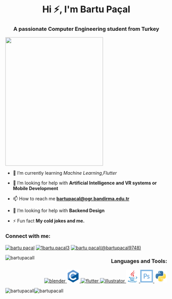<h1 align="center">Hi ⚡, I'm Bartu Paçal</h1>
<h3 align="center">A passionate Computer Engineering student from Turkey</h3>

<img align="Center" width="400" height="400" style="width:19rem; height:rem;" img src="https://media.giphy.com/media/3osxY9kuM2NGUfvThe/giphy.gif"/>


- 🌱 I’m currently learning *Machine Learning,Flutter*

- 🤝 I’m looking for help with **Artificial Intelligence and VR systems or Mobile Development**

- 📫 How to reach me **bartupacal@ogr.bandirma.edu.tr**

- 🤝 I’m looking for help with **Backend Design**

- ⚡ Fun fact **My cold jokes and me.**



<h3 align="left">Connect with me:</h3>
<p align="left">
<a href="https://tr.linkedin.com/in/bartu-pa%C3%A7al-b88442251" target="blank"><img align="center" src="https://raw.githubusercontent.com/rahuldkjain/github-profile-readme-generator/master/src/images/icons/Social/linked-in-alt.svg" alt="bartu paçal" height="30" width="40" /></a>
<a href="https://instagram.com/1bartu.pacal3" target="blank"><img align="center" src="https://raw.githubusercontent.com/rahuldkjain/github-profile-readme-generator/master/src/images/icons/Social/instagram.svg" alt="1bartu.pacal3" height="30" width="40" /></a>
<a href="https://www.youtube.com/@bartupacal9748" target="blank"><img align="center" src="https://raw.githubusercontent.com/rahuldkjain/github-profile-readme-generator/master/src/images/icons/Social/youtube.svg" alt="bartu pacal(@bartupacal9748)" height="30" width="40" /></a>
</p>

<p><img align="left" src="https://github-readme-stats.vercel.app/api/top-langs?username=bartupacall&show_icons=true&locale=en&layout=compact" alt="bartupacall" /></p>

<h3 align="right">Languages and Tools:</h3>
<p align="right"> <a href="https://www.blender.org/" target="_blank" rel="noreferrer"> <img src="https://download.blender.org/branding/community/blender_community_badge_white.svg" alt="blender" width="40" height="40"/> </a> <a href="https://www.cprogramming.com/" target="_blank" rel="noreferrer"> <img src="https://raw.githubusercontent.com/devicons/devicon/master/icons/c/c-original.svg" alt="c" width="40" height="40"/> </a> <a href="https://flutter.dev" target="_blank" rel="noreferrer"> <img src="https://www.vectorlogo.zone/logos/flutterio/flutterio-icon.svg" alt="flutter" width="40" height="40"/> </a> <a href="https://www.adobe.com/in/products/illustrator.html" target="_blank" rel="noreferrer"> <img src="https://www.vectorlogo.zone/logos/adobe_illustrator/adobe_illustrator-icon.svg" alt="illustrator" width="40" height="40"/> </a> <a href="https://www.java.com" target="_blank" rel="noreferrer"> <img src="https://raw.githubusercontent.com/devicons/devicon/master/icons/java/java-original.svg" alt="java" width="40" height="40"/> </a> <a href="https://www.photoshop.com/en" target="_blank" rel="noreferrer"> <img src="https://raw.githubusercontent.com/devicons/devicon/master/icons/photoshop/photoshop-line.svg" alt="photoshop" width="40" height="40"/> </a> <a href="https://www.python.org" target="_blank" rel="noreferrer"> <img src="https://raw.githubusercontent.com/devicons/devicon/master/icons/python/python-original.svg" alt="python" width="40" height="40"/> </a> </p>







<p><img align="left" src="https://github-readme-stats.vercel.app/api?username=bartupacall&show_icons=true&locale=en" alt="bartupacall" /></p>





<p><img align="left" src="https://github-readme-streak-stats.herokuapp.com/?user=bartupacall&" alt="bartupacall" /></p>




